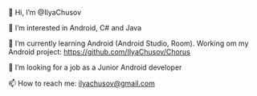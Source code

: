👋 Hi, I’m @IlyaChusov

👀 I’m interested in Android, C# and Java

🌱 I’m currently learning Android (Android Studio, Room). Working om my Android project: https://github.com/IlyaChusov/Chorus

💞️ I’m looking for a job as a Junior Android developer

📫 How to reach me: ilyachusov@gmail.com
